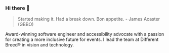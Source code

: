 ### Hi there 👋

> Started making it. Had a break down. Bon appetite. - James Acaster (GBBO)

Award-winning software engineer and accessibility advocate with a passion for creating a more inclusive future for events. I lead the team at Different Breed® in vision and technology.

<!--
**craigpryde/craigpryde** is a ✨ _special_ ✨ repository because its `README.md` (this file) appears on your GitHub profile.

Here are some ideas to get you started:

- 🔭 I’m currently working on ...
- 🌱 I’m currently learning ...
- 👯 I’m looking to collaborate on ...
- 🤔 I’m looking for help with ...
- 💬 Ask me about ...
- 📫 How to reach me: ...
- 😄 Pronouns: ...
- ⚡ Fun fact: ...
-->
